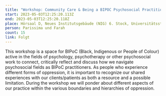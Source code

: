 ```yaml
---
title: "Workshop: Community Care & Being a BIPOC Psychosocial Practitioner"
start: 2023-05-03T12:25:20.113Z
end: 2023-05-03T12:25:20.118Z
place: Hörsaal D, Neues Institutsgebäude (NIG) 6. Stock, Universitätsstraße 7
person: Parissima und Farah
count: 15
link: Folgt
---
```

This workshop is a space for BIPoC (Black, Indigenous or People of Colour) active in the fields of psychology, psychotherapy or other psychosocial work to connect, critically reflect and discuss how we navigate psychosocial fields as BIPoC practitioners. As people who experience different forms of oppression, it is important to recognize our shared experiences with our clients/patients as both a resource and a possible limitation. During the workshop we will ponder about different aspects of our practice within the various boundaries and hierarchies of oppression.